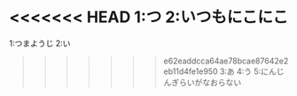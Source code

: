 <<<<<<< HEAD
1:つ
2:いつもにこにこ
=======
1:つまようじ
2:い
>>>>>>> e62eaddcca64ae78bcae87642e2eb11d4fe1e950
3:あ
4:う
5:にんじんぎらいがなおらない
